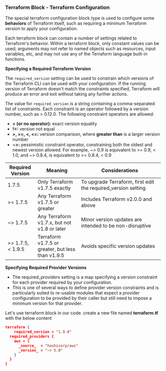 
### Terraform Block - Terraform Configuration

The special terraform configuration block type is used to configure some **behaviors** of Terraform itself, such as requiring a minimum Terraform version to apply your configuration.

Each terraform block can contain a number of settings related to Terraform's behavior. Within a terraform block, only constant values can be used; arguments may not refer to named objects such as resources, input variables, etc, and may not use any of the Terraform language built-in functions.


**Specifying a Required Terraform Version**

The `required_version` setting can be used to constrain which versions of the Terraform CLI can be used with your configuration. If the running version of Terraform doesn't match the constraints specified, Terraform will produce an error and exit without taking any further actions.

The value for `required_version` is a string containing a comma-separated list of constraints. Each constraint is an operator followed by a version number, such as > 0.12.0. The following constraint operators are allowed:

- **= (or no operator):** exact version equality
- **!=:** version not equal
- **>, >=, <, <=:** version comparison, where **greater than** is a larger version number
- **~>:** pessimistic constraint operator, constraining both the oldest and newest version allowed. For example, ~> 0.9 is equivalent to >= 0.9, < 1.0, and ~> 0.8.4, is equivalent to >= 0.8.4, < 0.9


| **Required Version** | **Meaning**                                       | **Considerations**                                            |
| -------------------- | ------------------------------------------------- | ------------------------------------------------------------- |
| 1.7.5                | Only Terraform v1.7.5 exactly                     | To upgrade Terraform, first edit the required_version setting |
| >= 1.7.5             | Any Terraform v1.7.5 or greater                   | Includes Terraform v2.0.0 and above                           |
| ~> 1.7.5             | Any Terraform v1.7.x, but not v1.8 or later       | Minor version updates are intended to be non-disruptive       |
| >= 1.7.5, < 1.9.5    | Terraform v1.7.5 or greater, but less than v1.9.5 | Avoids specific version updates                               |

  
**Specifying Required Provider Versions**

- The required_providers setting is a map specifying a version constraint for each provider required by your configuration.
- This is one of several ways to define provider version constraints and is particularly suited to re-usable modules that expect a provider configuration to be provided by their caller but still need to impose a minimum version for that provider.

  

Let's use terraform block in our code. create a new file named **terraform.tf** with the below content

```json
terraform {
    required_version = "1.9.8"
  required_providers {
    aws = {
      _source_  = "hashicorp/aws"
      _version_ = "~> 5.0"
    }
  }
}
```